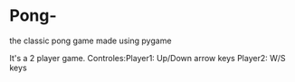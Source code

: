 # Pong-
the classic pong game made using pygame

It's a 2 player game.
Controles:Player1: Up/Down arrow keys 
          Player2: W/S keys
